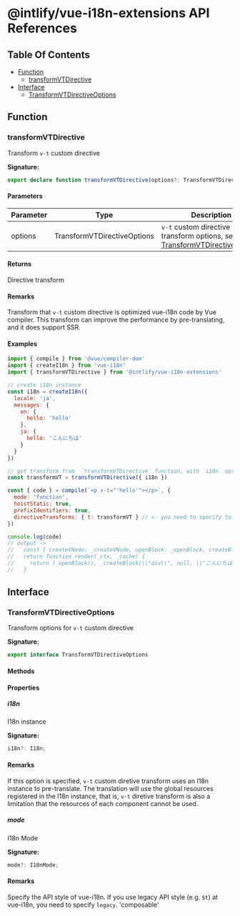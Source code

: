 # @intlify/vue-i18n-extensions API References

## Table Of Contents

- [Function](#function)
  - [transformVTDirective](#transformvtdirective)
- [Interface](#interface)
  - [TransformVTDirectiveOptions](#transformvtdirectiveoptions)

## Function

### transformVTDirective

Transform `v-t` custom directive

**Signature:**
```typescript
export declare function transformVTDirective(options?: TransformVTDirectiveOptions): DirectiveTransform;
```

#### Parameters

| Parameter | Type | Description |
| --- | --- | --- |
| options | TransformVTDirectiveOptions | `v-t` custom directive transform options, see [TransformVTDirectiveOptions](#transformvtdirectiveoptions) |

#### Returns

 Directive transform

#### Remarks

Transform that `v-t` custom directive is optimized vue-i18n code by Vue compiler. This transform can improve the performance by pre-translating, and it does support SSR.

#### Examples


```js
import { compile } from '@vue/compiler-dom'
import { createI18n } from 'vue-i18n'
import { transformVTDirective } from '@intlify/vue-i18n-extensions'

// create i18n instance
const i18n = createI18n({
  locale: 'ja',
  messages: {
    en: {
      hello: 'hello'
    },
    ja: {
      hello: 'こんにちは'
    }
  }
})

// get transform from  `transformVTDirective` function, with `i18n` option
const transformVT = transformVTDirective({ i18n })

const { code } = compile(`<p v-t="'hello'"></p>`, {
  mode: 'function',
  hoistStatic: true,
  prefixIdentifiers: true,
  directiveTransforms: { t: transformVT } // <- you need to specify to `directiveTransforms` option!
})

console.log(code)
// output ->
//   const { createVNode: _createVNode, openBlock: _openBlock, createBlock: _createBlock } = Vue
//   return function render(_ctx, _cache) {
//     return (_openBlock(), _createBlock(\\"div\\", null, \\"こんにちは！\\"))
//   }
```



## Interface

### TransformVTDirectiveOptions

Transform options for `v-t` custom directive

**Signature:**
```typescript
export interface TransformVTDirectiveOptions 
```


#### Methods


#### Properties

##### i18n

I18n instance

**Signature:**
```typescript
i18n?: I18n;
```

#### Remarks

If this option is specified, `v-t` custom diretive transform uses an I18n instance to pre-translate. The translation will use the global resources registered in the I18n instance, that is, `v-t` diretive transform is also a limitation that the resources of each component cannot be used.

##### mode

I18n Mode

**Signature:**
```typescript
mode?: I18nMode;
```

#### Remarks

Specify the API style of vue-i18n. If you use legacy API style (e.g. `$t`) at vue-i18n, you need to specify `legacy`. 'composable'



